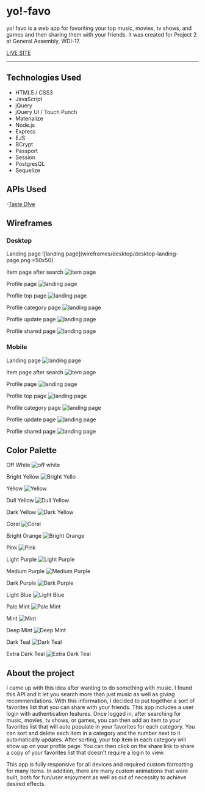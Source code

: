 # yo!-favo

yo! favo is a web app for favoriting your top music, movies, tv shows, and games and then sharing them with your friends. It was created for Project 2 at General Assembly, WDI-17.

[LIVE SITE](https://yo-favo.herokuapp.com/)

---
## Technologies Used

- HTML5 / CSS3
- JavaScript
- jQuery
- jQuery UI / Touch Punch
- Materialize
- Node.js
- Express
- EJS
- BCrypt
- Passport
- Session
- PostgresQL
- Sequelize

## APIs Used

-[Taste D!ve](https://tastedive.com/read/api)



## Wireframes

### Desktop

Landing page
![landing page](wireframes/desktop/desktop-landing-page.png =50x50)

Item page after search
![item page](wireframes/desktop/desktop-item-page.png)

Profile page
![landing page](wireframes/desktop/desktop-profile-page.png)

Profile top page
![landing page](wireframes/desktop/desktop-top-list.png)

Profile category page
![landing page](wireframes/desktop/desktop-profile-category-page.png)

Profile update page
![landing page](wireframes/desktop/desktop-profile-update-page.png)

Profile shared page
![landing page](wireframes/desktop/desktop-shared-top-list.png)

### Mobile

Landing page
![landing page](wireframes/mobile/mobile-landing-page.png)

Item page after search
![item page](wireframes/mobile/mobile-item-page.png)

Profile page
![landing page](wireframes/mobile/mobile-profile-page.png)

Profile top page
![landing page](wireframes/mobile/mobile-top-list.png)

Profile category page
![landing page](wireframes/mobile/mobile-profile-category-page.png)

Profile update page
![landing page](wireframes/mobile/mobile-update-page.png)

Profile shared page
![landing page](wireframes/mobile/mobile-shared-top-list.png)

## Color Palette

Off White
![off white](color_palette/off-white.png)

Bright Yellow
![Bright Yello](color_palette/bright-yellow.png)

Yellow
![Yellow](color_palette/yellow.png)

Dull Yellow
![Dull Yellow](color_palette/dull-yellow.png)

Dark Yellow
![Dark Yellow](color_palette/dark-yellow.png)

Coral
![Coral](color_palette/coral.png)

Bright Orange
![Bright Orange](color_palette/bright-orange.png)

Pink
![Pink](color_palette/pink.png)

Light Purple
![Light Purple](color_palette/light-purple.png)

Medium Purple
![Medium Purple](color_palette/med-purple.png)

Dark Purple
![Dark Purple](color_palette/dark-purple.png)

Light Blue
![Light Blue](color_palette/light-blue.png)

Pale Mint
![Pale Mint](color_palette/pale-mint.png)

Mint
![Mint](color_palette/mint.png)

Deep Mint
![Deep Mint](color_palette/deep-mint.png)

Dark Teal
![Dark Teal](color_palette/dark-teal.png)

Extra Dark Teal
![Extra Dark Teal](color_palette/extra-dark-teal.png)

## About the project

I came up with this idea after wanting to do something with music. I found this API and it let you search more than just music as well as giving recommendations. With this information, I decided  to put together a sort of favorites list that you can share with your friends. This app includes a user login with authentication features. Once logged in, after searching for music, movies, tv shows, or games, you can then add an item to your favorites list that will auto populate in your favorites for each category. You can sort and delete each item in a category and the number next to it automatically updates. After sorting, your top item in each category will show up on your profile page. You can then click on the share link to share a copy of your favorites list that doesn't require a login to view.

This app is fully responsive for all devices and required custom formatting for many items. In addition, there are many custom animations that were built, both for fun/user enjoyment as well as out of necessity to achieve desired effects.
